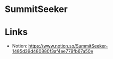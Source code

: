 # SummitSeeker

# Links
 - Notion: https://www.notion.so/SummitSeeker-1485d39d480880f3af4ee779fb67a50e
